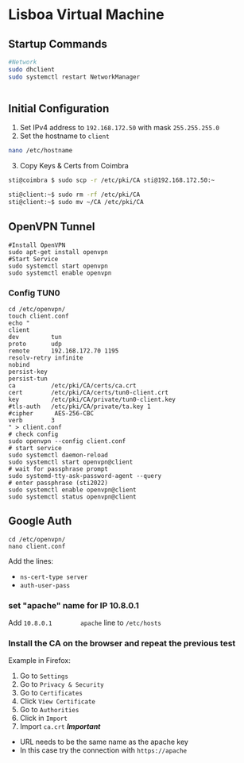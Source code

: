 # Lisboa Virtual Machine
## Startup Commands
```bash
#Network
sudo dhclient
sudo systemctl restart NetworkManager



```

## Initial Configuration
1. Set IPv4 address to `192.168.172.50` with mask `255.255.255.0`
2. Set the hostname to `client`
```sh
nano /etc/hostname

```
3. Copy Keys & Certs from Coimbra

```sh
sti@coimbra $ sudo scp -r /etc/pki/CA sti@192.168.172.50:~

sti@client:~$ sudo rm -rf /etc/pki/CA
sti@client:~$ sudo mv ~/CA /etc/pki/CA
```

## OpenVPN Tunnel
```shell
#Install OpenVPN
sudo apt-get install openvpn
#Start Service
sudo systemctl start openvpn
sudo systemctl enable openvpn
```
### Config TUN0
```shell
cd /etc/openvpn/
touch client.conf
echo "
client
dev         tun
proto       udp
remote      192.168.172.70 1195
resolv-retry infinite
nobind
persist-key
persist-tun
ca          /etc/pki/CA/certs/ca.crt
cert        /etc/pki/CA/certs/tun0-client.crt
key         /etc/pki/CA/private/tun0-client.key
#tls-auth   /etc/pki/CA/private/ta.key 1
#cipher      AES-256-CBC
verb        3
" > client.conf
# check config
sudo openvpn --config client.conf
# start service
sudo systemctl daemon-reload
sudo systemctl start openvpn@client
# wait for passphrase prompt
sudo systemd-tty-ask-password-agent --query
# enter passphrase (sti2022)
sudo systemctl enable openvpn@client
sudo systemctl status openvpn@client
```

## Google Auth
```shell
cd /etc/openvpn/
nano client.conf
```
Add the lines:
- `ns-cert-type server`
- `auth-user-pass`

### set "apache" name for IP 10.8.0.1
Add `10.8.0.1        apache` line to `/etc/hosts`

### Install the CA on the browser and repeat the previous test
Example in Firefox:
1. Go to `Settings`
2. Go to `Privacy & Security`
3. Go to `Certificates`
4. Click `View Certificate`
5. Go to `Authorities`
6. Click in `Import`
7. Import `ca.crt`
***Important***
- URL needs to be the same name as the apache key
- In this case try the connection with `https://apache`
